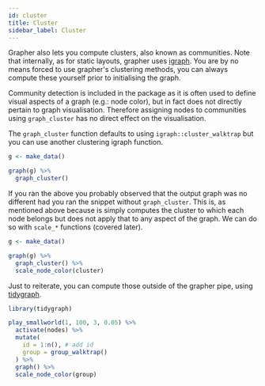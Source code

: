 ```yaml
---
id: cluster
title: Cluster
sidebar_label: Cluster
---
```


Grapher also lets you compute clusters, also known as communities. Note that internally, as for static layouts, grapher uses [igraph](https://igraph.org/r/). You are by no means forced to use grapher's clustering methods, you can always compute these yourself prior to initialising the graph.

Community detection is included in the package as it is often used to define visual aspects of a graph (e.g.: node color), but in fact does not directly pertain to graph visualisation. Therefore assigning nodes to communities using `graph_cluster` has no direct effect on the visualisation.

The `graph_cluster` function defaults to using `igraph::cluster_walktrap` but you can use another clustering igraph function.

```r
g <- make_data()

graph(g) %>% 
  graph_cluster()
```

If you ran the above you probably observed that the output graph was no different had you ran the snippet without `graph_cluster`. This is, as mentioned above because is simply computes the cluster to which each node belongs but does not apply that to any aspect of the graph. We can do so with `scale_*` functions (covered later).

```r
g <- make_data()

graph(g) %>% 
  graph_cluster() %>% 
  scale_node_color(cluster)
```

Just to reiterate, you can compute those outside of the grapher pipe, using [tidygraph](https://github.com/thomasp85/tidygraph).

```r
library(tidygraph)

play_smallworld(1, 100, 3, 0.05) %>% 
  activate(nodes) %>% 
  mutate(
    id = 1:n(), # add id
    group = group_walktrap()
  ) %>% 
  graph() %>% 
  scale_node_color(group)
```
